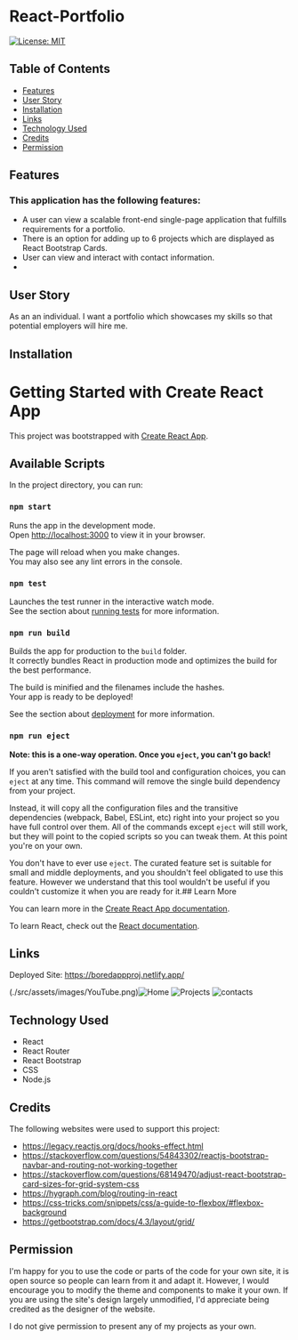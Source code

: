 # React-Portfolio

[![License: MIT](https://img.shields.io/badge/License-MIT-yellow.svg)](https://opensource.org/licenses/MIT)

## Table of Contents
- [Features](#features)
- [User Story](#user-story)
- [Installation](#installation)
- [Links](#links)
- [Technology Used](#technology-used)
- [Credits](#credits)
- [Permission](#permission)

## Features
### This application has the following features:
- A user can view a scalable front-end single-page application that fulfills requirements for a portfolio.
- There is an option for adding up to 6 projects which are displayed as React Bootstrap Cards.
- User can view and interact with contact information.
- 
## User Story
As an an individual. I want a portfolio which showcases my skills so that potential employers will hire me.

## Installation
# Getting Started with Create React App

This project was bootstrapped with [Create React App](https://github.com/facebook/create-react-app).

## Available Scripts

In the project directory, you can run:

### `npm start`

Runs the app in the development mode.\
Open [http://localhost:3000](http://localhost:3000) to view it in your browser.

The page will reload when you make changes.\
You may also see any lint errors in the console.

### `npm test`

Launches the test runner in the interactive watch mode.\
See the section about [running tests](https://facebook.github.io/create-react-app/docs/running-tests) for more information.

### `npm run build`

Builds the app for production to the `build` folder.\
It correctly bundles React in production mode and optimizes the build for the best performance.

The build is minified and the filenames include the hashes.\
Your app is ready to be deployed!

See the section about [deployment](https://facebook.github.io/create-react-app/docs/deployment) for more information.

### `npm run eject`

**Note: this is a one-way operation. Once you `eject`, you can't go back!**

If you aren't satisfied with the build tool and configuration choices, you can `eject` at any time. This command will remove the single build dependency from your project.

Instead, it will copy all the configuration files and the transitive dependencies (webpack, Babel, ESLint, etc) right into your project so you have full control over them. All of the commands except `eject` will still work, but they will point to the copied scripts so you can tweak them. At this point you're on your own.

You don't have to ever use `eject`. The curated feature set is suitable for small and middle deployments, and you shouldn't feel obligated to use this feature. However we understand that this tool wouldn't be useful if you couldn't customize it when you are ready for it.## Learn More

You can learn more in the [Create React App documentation](https://facebook.github.io/create-react-app/docs/getting-started).

To learn React, check out the [React documentation](https://reactjs.org/).

## Links
Deployed Site: https://boredappproj.netlify.app/

(./src/assets/images/YouTube.png)![Home](https://github.com/lissasimp/BoredApp/assets/116848303/b3cca6a6-64b0-435c-b3a3-43ae4f2c12e8)
![Projects](https://github.com/lissasimp/BoredApp/assets/116848303/3f90b884-c088-4220-8ea7-4302d52498fd)
![contacts](https://github.com/lissasimp/BoredApp/assets/116848303/efdd7960-0814-4017-8ca1-abae06e994ce)

## Technology Used
- React
- React Router
- React Bootstrap
- CSS
- Node.js

## Credits
The following websites were used to support this project:
- https://legacy.reactjs.org/docs/hooks-effect.html
- https://stackoverflow.com/questions/54843302/reactjs-bootstrap-navbar-and-routing-not-working-together
- https://stackoverflow.com/questions/68149470/adjust-react-bootstrap-card-sizes-for-grid-system-css
- https://hygraph.com/blog/routing-in-react
- https://css-tricks.com/snippets/css/a-guide-to-flexbox/#flexbox-background
- https://getbootstrap.com/docs/4.3/layout/grid/

## Permission
I'm happy for you to use the code or parts of the code for your own site, it is open source so people can learn from it and adapt it. However, I would encourage you to modify the theme and components to make it your own. If you are using the site's design largely unmodified, I'd appreciate being credited as the designer of the website.

I do not give permission to present any of my projects as your own.

